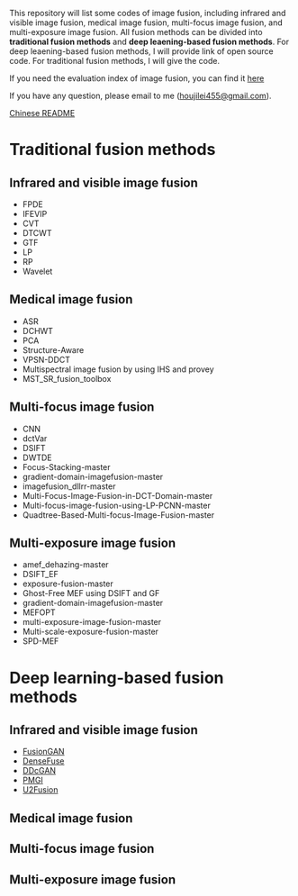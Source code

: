 This repository will list some codes of image fusion, including infrared and visible image fusion, medical image fusion, multi-focus image fusion, and multi-exposure image fusion. All fusion methods can be divided into **traditional fusion methods** and **deep leaening-based fusion methods**. For deep leaening-based fusion methods, I will provide link of open source code. For traditional fusion methods, I will give the code.

If you need the evaluation index of image fusion, you can find it [here](https://github.com/Jilei-Hou/metric-for-image-fusion)

If you have any question, please email to me ([houjilei455@gmail.com](mailto:houjilei455@gmail.com)).

[Chinese README](https://github.com/Jilei-Hou/code-for-image-fusion/blob/master/README_CN.md)

# Traditional fusion methods

## Infrared and visible image fusion

- FPDE
- IFEVIP
- CVT
- DTCWT
- GTF
- LP
- RP
- Wavelet

## Medical image fusion

- ASR
- DCHWT
- PCA
- Structure-Aware
- VPSN-DDCT
- Multispectral image fusion by using IHS and provey
- MST_SR_fusion_toolbox

## Multi-focus image fusion

- CNN
- dctVar
- DSIFT
- DWTDE
- Focus-Stacking-master
- gradient-domain-imagefusion-master
- imagefusion_dllrr-master
- Multi-Focus-Image-Fusion-in-DCT-Domain-master
- Multi-focus-image-fusion-using-LP-PCNN-master
- Quadtree-Based-Multi-focus-Image-Fusion-master

## Multi-exposure image fusion

- amef_dehazing-master
- DSIFT_EF
- exposure-fusion-master
- Ghost-Free MEF using DSIFT and GF
- gradient-domain-imagefusion-master
- MEFOPT
- multi-exposure-image-fusion-master
- Multi-scale-exposure-fusion-master
- SPD-MEF

# Deep learning-based fusion methods

## Infrared and visible image fusion

- [FusionGAN](https://github.com/jiayi-ma/FusionGAN)
- [DenseFuse](https://github.com/hli1221/imagefusion_densefuse)
- [DDcGAN](https://github.com/hanna-xu/DDcGAN)
- [PMGI](https://github.com/HaoZhang1018/PMGI_AAAI2020)
- [U2Fusion](https://github.com/hanna-xu/U2Fusion)

## Medical image fusion



## Multi-focus image fusion



## Multi-exposure image fusion

